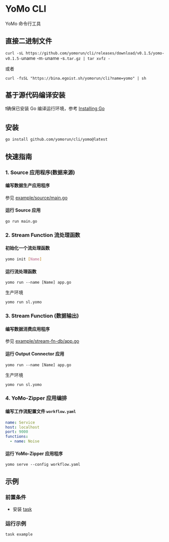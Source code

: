 # YoMo CLI

YoMo 命令行工具

## 直接二进制文件

`curl -sL https://github.com/yomorun/cli/releases/download/v0.1.5/yomo-v0.1.5-`uname -m`-`uname -s`.tar.gz | tar xvfz -`

或者

`curl -fsSL "https://bina.egoist.sh/yomorun/cli?name=yomo" | sh`

## 基于源代码编译安装

❗️确保已安装 Go 编译运行环境，参考 [Installing Go](https://golang.org/doc/install)

## 安装
```sh
go install github.com/yomorun/cli/yomo@latest
```

## 快速指南

### 1. Source 应用程序(数据来源)
#### 编写数据生产应用程序
参见 [example/source/main.go](https://github.com/yomorun/cli/blob/main/example/source/main.go)

#### 运行 Source 应用

```
go run main.go
```

### 2. Stream Function 流处理函数
#### 初始化一个流处理函数 

```sh
yomo init [Name]
```

#### 运行流处理函数

```shell
yomo run --name [Name] app.go
```
生产环境
```shell
yomo run sl.yomo
```

### 3. Stream Function (数据输出)
#### 编写数据消费应用程序
参见 [example/stream-fn-db/app.go](https://github.com/yomorun/cli/blob/main/example/stream-fn-db/app.go)

#### 运行 Output Connector 应用

```shell
yomo run --name [Name] app.go
```
生产环境
```shell
yomo run sl.yomo
```

### 4. YoMo-Zipper 应用编排
#### 编写工作流配置文件 `workflow.yaml`

```yaml
name: Service
host: localhost
port: 9000
functions:
  - name: Noise
```

#### 运行 YoMo-Zipper 应用程序

```shell
yomo serve --config workflow.yaml
```

## 示例

### 前置条件
- 安装 [task](https://taskfile.dev/#/installation)

### 运行示例

```shell
task example
```

